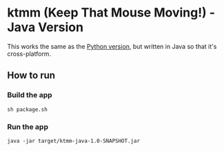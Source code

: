 # ktmm (Keep That Mouse Moving!) - Java Version

This works the same as the [Python version](https://github.com/ao/ktmm), but written in Java so that it's cross-platform.

## How to run

### Build the app
`sh package.sh`

### Run the app
`java -jar target/ktmm-java-1.0-SNAPSHOT.jar`

